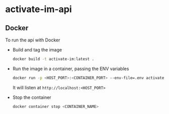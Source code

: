 # activate-im-api


## Docker

To run the api with Docker


- Build and tag the image  
  ```sh
  docker build -t activate-im:latest .
  ```

- Run the image in a container, passing the ENV variables  
  ```sh
  docker run -p <HOST_PORT>:<CONTAINER_PORT> --env-file=.env activate-im:latest
  ```
  It will listen at `http://localhost:<HOST_PORT>`

- Stop the container  
  ```sh
  docker container stop <CONTAINER_NAME>
  ```
